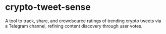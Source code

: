 # crypto-tweet-sense
A tool to track, share, and crowdsource ratings of trending crypto tweets via a Telegram channel, refining content discovery through user votes.
